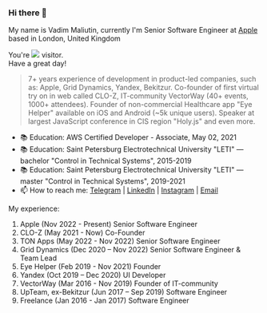 ### Hi there 👋

My name is Vadim Maliutin, currently I'm Senior Software Engineer at [Apple](https://www.apple.com) based in London, United Kingdom

You're <img src="https://www.websitecounterfree.com/c.php?d=6&id=19541&s=12"/> visitor.  
Have a great day!

> 7+ years experience of development in product-led companies, such as: Apple, Grid Dynamics, Yandex, Bekitzur.
> Co-founder of first virtual try on in web called CLO-Z, IT-community VectorWay (40+ events, 1000+ attendees).
> Founder of non-commercial Healthcare app "Eye Helper" available on iOS and Android (~5k unique users).
> Speaker at largest JavaScript conference in CIS region "Holy.js" and even more.

- 📚 Education: AWS Certified Developer - Associate, May 02, 2021
- 📚 Education: Saint Petersburg Electrotechnical University "LETI" — bachelor "Control in Technical Systems", 2015-2019
- 📚 Education: Saint Petersburg Electrotechnical University "LETI" — master "Control in Technical Systems", 2019-2021
- 📫 How to reach me: [Telegram](https://t.me/mfpjke) | [LinkedIn](https://www.linkedin.com/in/%D0%B2%D0%B0%D0%B4%D0%B8%D0%BC-%D0%BC%D0%B0%D0%BB%D1%8E%D1%82%D0%B8%D0%BD-5386a5122) | [Instagram](https://www.instagram.com/mfpjke) | [Email](mailto:mdusafp@gmail.com)

My experience:
1. Apple (Nov 2022 - Present) Senior Software Engineer
2. CLO-Z (May 2021 - Now) Co-Founder
3. TON Apps (May 2022 - Nov 2022) Senior Software Engineer
4. Grid Dynamics (Dec 2020 – Nov 2022) Senior Software Engineer & Team Lead
5. Eye Helper (Feb 2019 - Nov 2021) Founder
6. Yandex (Oct 2019 – Dec 2020) UI Developer
7. VectorWay (Mar 2016 - Nov 2019) Founder of IT-community
8. UpTeam, ex-Bekitzur (Jun 2017 – Sep 2019) Software Engineer
9. Freelance (Jan 2016 - Jan 2017) Software Engineer

<!--
**mdusafp/mdusafp** is a ✨ _special_ ✨ repository because its `README.md` (this file) appears on your GitHub profile.

My name is Vadim Malyutin, currently I'm frontend developer at [Grid Dynamics](https://www.griddynamics.com)

        My approach is product and development at the same time.
        I love to test, launch, validate hypotheses, dive into business context to find user problems and fix them.
        I’ve the makings of a speaker and leader.
    

Here are some ideas to get you started:

- 🔭 I’m currently working on ...
- 🌱 I’m currently learning ...
- 👯 I’m looking to collaborate on ...
- 🤔 I’m looking for help with ...
- 💬 Ask me about ...
- 📫 How to reach me: ...
- 😄 Pronouns: ...
- ⚡ Fun fact: ...
-->
